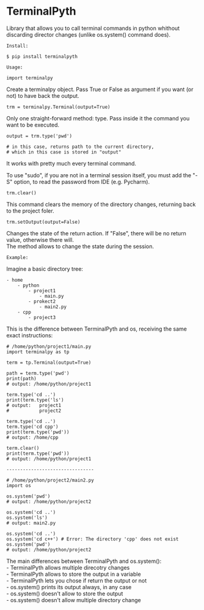 # TerminalPyth

Library that allows you to call terminal commands in python whithout discarding director changes 
(unlike os.system() command does).

`Install:`

    $ pip install terminalpyth

`Usage:`

    import terminalpy

Create a terminalpy object. Pass True or False as argument if you want (or not) to have back the output.

    trm = terminalpy.Terminal(output=True)

Only one straight-forward method: type. Pass inside it the command you want to be executed.

    output = trm.type('pwd')

    # in this case, returns path to the current directory,
    # which in this case is stored in "output"

It works with pretty much every terminal command. 

To use "sudo", if you are not in a terminal session itself, you must add the "-S" option, 
to read the password from IDE (e.g. Pycharm).

    trm.clear()

This command clears the memory of the directory changes, returning back to the project foler.

    trm.setOutput(output=False)

Changes the state of the return action. If "False", there will be no return value, otherwise there will. \
The method allows to change the state during the session.

`Example:`

Imagine a basic directory tree:

    - home
        - python
            - project1
                - main.py
            - prokect2
                - main2.py
        - cpp
            - project3
                
This is the difference between TerminalPyth and os, receiving the same exact instructions:

    # /home/python/project1/main.py
    import terminalpy as tp
    
    term = tp.Terminal(output=True)
    
    path = term.type('pwd')
    print(path)
    # output: /home/python/project1

    term.type('cd ..')
    print(term.type('ls')
    # output:   project1
    #           project2

    term.type('cd ..')
    term.type('cd cpp')
    print(term.type('pwd'))
    # output: /home/cpp

    term.clear()
    print(term.type('pwd'))
    # output: /home/python/project1

    --------------------------------

    # /home/python/project2/main2.py
    import os

    os.system('pwd')
    # output: /home/python/project2

    os.system('cd ..')
    os.system('ls')
    # output: main2.py

    os.system('cd ..')
    os.system('cd c++') # Error: The directory 'cpp' does not exist
    os.system('pwd')
    # output: /home/python/project2


The main differences between TerminalPyth and os.system(): \
    - TerminalPyth allows multiple direcotry changes \
    - TerminalPyth allows to store the output in a variable \
    - TerminalPyth lets you chose if return the output or not \
    - os.system() prints its output always, in any case \
    - os.system() doesn't allow to store the output \
    - os.system() doesn't allow multiple directory change
